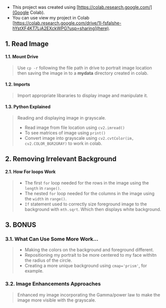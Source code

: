 - This project was created using [https://colab.research.google.com/](Google Colab).
- You can use view my project in Colab [https://colab.research.google.com/drive/1I-fsfalshe-hYstXF4KT7LjA2EXckWPG?usp=sharing](here).
## 1. **Read Image**
#### 1.1. Mount Drive
> Use `cp -r` following the file path in drive to portrait image location then saving the image in to a **mydata** directory created in colab.
#### 1.2. Imports
> Import appropriate libararies to display image and manipulate it.
#### 1.3. Python Explained
> Reading and displaying image in grayscale.
> - Read image from file location using `cv2.imread()`
> - To see matrices of image using `print()`
> - Convert image into grayscale using `cv2.cvtColor(im, cv2.COLOR_BGR2GRAY)` to work in colab.
## 2. **Removing Irrelevant Background**
#### 2.1. How For loops Work 
> - The first `for` loop needed for the rows in the image using the `length` in `range()`.
> - The nested `for` loop needed for the columns in the image using the `width` in `range()`.
> -  `If` statement used to correctly size foreground image to the background with `mth.sqrt`. Which then displays white background.
## 3. **BONUS**
### 3.1. What Can Use Some More Work...
> - Making the colors on the background and foreground different.
> - Repositioning my portrait to be more centered to my face withitn the radius of the circle.
> - Creating a more unique background using `cmap='prism'`, for example.
### 3.2. Image Enhancements Approaches
> Enhanced my image incorporating the Gamma/power law to make the image more visible with the grayscale. 
